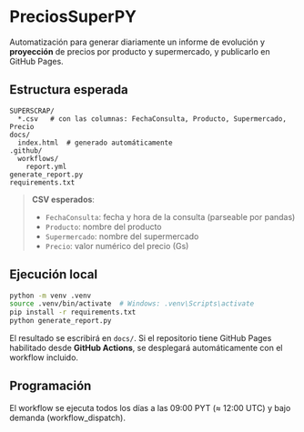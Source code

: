 # PreciosSuperPY

Automatización para generar diariamente un informe de evolución y **proyección** de precios por producto y supermercado, y publicarlo en GitHub Pages.

## Estructura esperada

```
SUPERSCRAP/
  *.csv   # con las columnas: FechaConsulta, Producto, Supermercado, Precio
docs/
  index.html  # generado automáticamente
.github/
  workflows/
    report.yml
generate_report.py
requirements.txt
```

> **CSV esperados**:  
> - `FechaConsulta`: fecha y hora de la consulta (parseable por pandas)  
> - `Producto`: nombre del producto  
> - `Supermercado`: nombre del supermercado  
> - `Precio`: valor numérico del precio (Gs)

## Ejecución local

```bash
python -m venv .venv
source .venv/bin/activate  # Windows: .venv\Scripts\activate
pip install -r requirements.txt
python generate_report.py
```

El resultado se escribirá en `docs/`. Si el repositorio tiene GitHub Pages habilitado desde **GitHub Actions**, se desplegará automáticamente con el workflow incluido.

## Programación

El workflow se ejecuta todos los días a las 09:00 PYT (≈ 12:00 UTC) y bajo demanda (workflow_dispatch).
